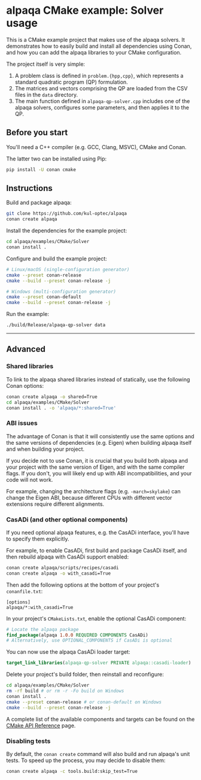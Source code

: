 # alpaqa CMake example: Solver usage

This is a CMake example project that makes use of the alpaqa solvers. It
demonstrates how to easily build and install all dependencies using Conan, and
how you can add the alpaqa libraries to your CMake configuration.

The project itself is very simple:
1. A problem class is defined in `problem.{hpp,cpp}`, which represents a
   standard quadratic program (QP) formulation.
2. The matrices and vectors comprising the QP are loaded from the CSV files in
   the `data` directory.
3. The main function defined in `alpaqa-qp-solver.cpp` includes one of the
   alpaqa solvers, configures some parameters, and then applies it to the QP.

## Before you start

You'll need a C++ compiler (e.g. GCC, Clang, MSVC), CMake and Conan.

The latter two can be installed using Pip:

```sh
pip install -U conan cmake
```

## Instructions

Build and package alpaqa:

```sh
git clone https://github.com/kul-optec/alpaqa
conan create alpaqa
```

Install the dependencies for the example project:

```sh
cd alpaqa/examples/CMake/Solver
conan install .
```

Configure and build the example project:

```sh
# Linux/macOS (single-configuration generator)
cmake --preset conan-release
cmake --build --preset conan-release -j
```
```sh
# Windows (multi-configuration generator)
cmake --preset conan-default
cmake --build --preset conan-release -j
```

Run the example:

```sh
./build/Release/alpaqa-qp-solver data
```

---

## Advanced

### Shared libraries

To link to the alpaqa shared libraries instead of statically, use the following
Conan options:

```sh
conan create alpaqa -o shared=True
cd alpaqa/examples/CMake/Solver
conan install . -o 'alpaqa/*:shared=True'
```

### ABI issues

The advantage of Conan is that it will consistently use the same options and the
same versions of dependencies (e.g. Eigen) when building alpaqa itself and when
building your project.

If you decide not to use Conan, it is crucial that you build both alpaqa and
your project with the same version of Eigen, and with the same compiler flags.
If you don't, you will likely end up with ABI incompatibilities, and your code
will not work.

For example, changing the architecture flags (e.g. `-march=skylake`) can change
the Eigen ABI, because different CPUs with different vector extensions require
different alignments.

### CasADi (and other optional components)

If you need optional alpaqa features, e.g. the CasADi interface, you'll have to
specify them explicitly.

For example, to enable CasADi, first build and package CasADi itself, and then
rebuild alpaqa with CasADi support enabled:
```sh
conan create alpaqa/scripts/recipes/casadi
conan create alpaqa -o with_casadi=True
```

Then add the following options at the bottom of your project's `conanfile.txt`:
```conanfile
[options]
alpaqa/*:with_casadi=True
```

In your project's `CMakeLists.txt`, enable the optional CasADi component:

```cmake
# Locate the alpaqa package
find_package(alpaqa 1.0.0 REQUIRED COMPONENTS CasADi)
# Alternatively, use OPTIONAL_COMPONENTS if CasADi is optional
```

You can now use the alpaqa CasADi loader target:
```cmake
target_link_libraries(alpaqa-qp-solver PRIVATE alpaqa::casadi-loader)
```

Delete your project's build folder, then reinstall and reconfigure:
```sh
cd alpaqa/examples/CMake/Solver
rm -rf build # or rm -r -Fo build on Windows
conan install .
cmake --preset conan-release # or conan-default on Windows
cmake --build --preset conan-release -j
```

A complete list of the available components and targets can be found on the
[CMake API Reference](https://kul-optec.github.io/alpaqa/1.0.0a16/Sphinx/reference/cmake-api.html) page.

### Disabling tests

By default, the `conan create` command will also build and run alpaqa's unit
tests. To speed up the process, you may decide to disable them:

```sh
conan create alpaqa -c tools.build:skip_test=True
```
